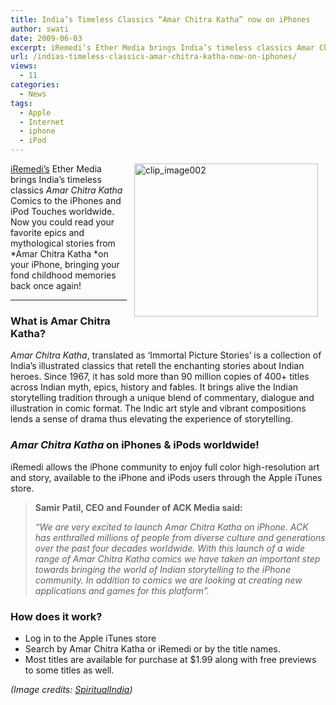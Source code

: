```yaml
---
title: India’s Timeless Classics “Amar Chitra Katha” now on iPhones
author: swati
date: 2009-06-03
excerpt: iRemedi’s Ether Media brings India’s timeless classics Amar Chitra Katha Comics to the iPhones and iPod Touches worldwide. Now you could read your favorite epics and mythological stories from Amar Chitra Katha on your iPhone, bringing your fond childhood memories back once again!
url: /indias-timeless-classics-amar-chitra-katha-now-on-iphones/
views:
  - 11
categories:
  - News
tags:
  - Apple
  - Internet
  - iphone
  - iPod
---
```

<img class="alignright wp-image-50900" style="border: 0pt none;margin-left: 12px;margin-right: 12px" src="http://cdn.devilsworkshop.org/files/2009/06/clip-image0024.jpg" border="0" alt="clip_image002" hspace="12" width="294" height="245" align="right" /><a href="http://www.iremedi.com/PressReleases05222009.htm" onclick="_gaq.push(['_trackEvent', 'outbound-article', 'http://www.iremedi.com/PressReleases05222009.htm', 'iRemedi’s']);" >iRemedi’s</a> Ether Media brings India’s timeless classics *Amar Chitra Katha* Comics to the iPhones and iPod Touches worldwide. Now you could read your favorite epics and mythological stories from *Amar Chitra Katha *on your iPhone, bringing your fond childhood memories back once again!

****

### **What is Amar Chitra Katha?**

*Amar Chitra Katha*, translated as ‘Immortal Picture Stories’ is a collection of India’s illustrated classics that retell the enchanting stories about Indian heroes. Since 1967, it has sold more than 90 million copies of 400+ titles across Indian myth, epics, history and fables. It brings alive the Indian storytelling tradition through a unique blend of commentary, dialogue and illustration in comic format. The Indic art style and vibrant compositions lends a sense of drama thus elevating the experience of storytelling.

### *Amar Chitra Katha* on iPhones & iPods worldwide!

iRemedi allows the iPhone community to enjoy full color high-resolution art and story, available to the iPhone and iPods users through the Apple iTunes store.

> **Samir Patil, CEO and Founder of ACK Media said:**
> 
> *“We are very excited to launch Amar Chitra Katha on iPhone. ACK has enthralled millions of people from diverse culture and generations over the past four decades worldwide. With this launch of a wide range of Amar Chitra Katha comics we have taken an important step towards bringing the world of Indian storytelling to the iPhone community. In addition to comics we are looking at creating new applications and games for this platform”.*

### How does it work?

  * Log in to the Apple iTunes store
  * Search by Amar Chitra Katha or iRemedi or by the title names.
  * Most titles are available for purchase at $1.99 along with free previews to some titles as well.

*(Image credits: <a href="http://forum.spiritualindia.org/tales-of-saibaba-on-iphone-applications-t30588.0.html" onclick="_gaq.push(['_trackEvent', 'outbound-article', 'http://forum.spiritualindia.org/tales-of-saibaba-on-iphone-applications-t30588.0.html', 'SpiritualIndia']);" >SpiritualIndia</a>)*
